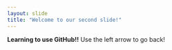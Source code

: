 ```yaml
---
layout: slide
title: "Welcome to our second slide!"
---
```

**Learning to use GitHub!!**
Use the left arrow to go back!
